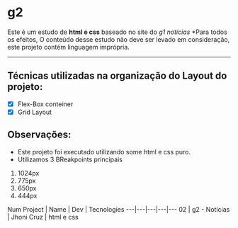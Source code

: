 # g2
 Este é um estudo de **html e css** baseado no site do *g1 notícias*
 *Para todos os efeitos, O conteúdo desse estudo não deve ser levado em consideração, este projeto contém linguagem imprópria.

***

## Técnicas utilizadas na organização do Layout do projeto:

- [X] Flex-Box conteiner
- [X] Grid Layout

## Observações: 

* Este projeto foi executado utilizando some html e css puro. 
* Utilizamos 3 BReakpoints principais 
1. 1024px
1. 775px
1. 650px
1. 444px

Num Project | Name | Dev | Tecnologies
---|---|---|---|---
02 | g2 - Notícias | Jhoni Cruz | html e css





